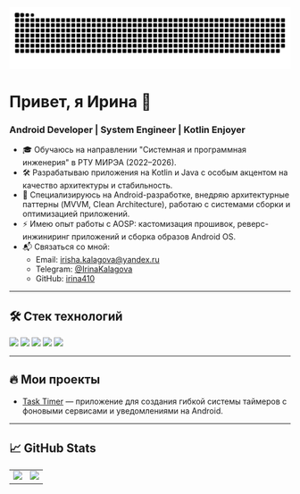 <picture>
 <source media="(prefers-color-scheme: dark)" srcset="https://raw.githubusercontent.com/Platane/snk/output/github-contribution-grid-snake-dark.svg" />
 <source media="(prefers-color-scheme: light)" srcset="https://raw.githubusercontent.com/Platane/snk/output/github-contribution-grid-snake.svg" />
 <img alt="github-snake" src="https://raw.githubusercontent.com/Platane/snk/output/github-contribution-grid-snake.svg" />
</picture>


# Привет, я Ирина 👋

### Android Developer | System Engineer | Kotlin Enjoyer

- 🎓 Обучаюсь на направлении "Системная и программная инженерия" в РТУ МИРЭА (2022–2026).
- 🛠️ Разрабатываю приложения на Kotlin и Java с особым акцентом на качество архитектуры и стабильность.
- 📱 Специализируюсь на Android-разработке, внедряю архитектурные паттерны (MVVM, Clean Architecture), работаю с системами сборки и оптимизацией приложений.
- ⚡ Имею опыт работы с AOSP: кастомизация прошивок, реверс-инжиниринг приложений и сборка образов Android OS.
- 📬 Связаться со мной:  
    - Email: irisha.kalagova@yandex.ru  
    - Telegram: [@IrinaKalagova](https://t.me/IrinaKalagova)  
    - GitHub: [irina410](https://github.com/irina410)

---

## 🛠️ Стек технологий

![](https://img.shields.io/badge/Kotlin-0095D5?style=for-the-badge&logo=kotlin&logoColor=white)
![](https://img.shields.io/badge/Android-3DDC84?style=for-the-badge&logo=android&logoColor=white)
![](https://img.shields.io/badge/Java-007396?style=for-the-badge&logo=java&logoColor=white)
![](https://img.shields.io/badge/Docker-2496ED?style=for-the-badge&logo=docker&logoColor=white)
![](https://img.shields.io/badge/Linux-FCC624?style=for-the-badge&logo=linux&logoColor=black)

---

## 🔥 Мои проекты

- [Task Timer](https://github.com/irina410/TaskTimer) — приложение для создания гибкой системы таймеров с фоновыми сервисами и уведомлениями на Android.
<!-- когда появятся другие проекты, сюда добавишь ещё -->

---

## 📈 GitHub Stats

<table>
  <tr>
    <td>
      <img src="https://github-readme-stats.vercel.app/api/top-langs/?username=irina410&layout=compact&theme=tokyonight&langs_count=8"/>
    </td>
    <td>
      <img src="https://github-readme-stats.vercel.app/api?username=irina410&show_icons=true&theme=tokyonight&hide_title=true"/>
    </td>
  </tr>
</table>

